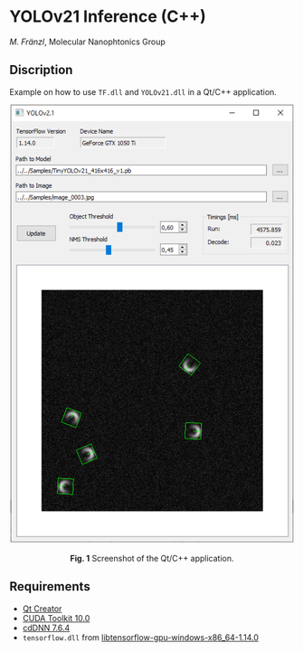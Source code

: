 # YOLOv21 Inference (C++)

*M. Fränzl*, Molecular Nanophtonics Group

## Discription

Example on how to use `TF.dll` and `YOLOv21.dll` in a Qt/C++ application.

<p align="center">
  <img src="../Resources/YOLOv21-Qt-Screenshot.png" width=500> <br><br>
  <b>Fig. 1</b> Screenshot of the Qt/C++ application.
</p>


## Requirements 

- [Qt Creator](https://www.qt.io/download-qt-installer)
- [CUDA Toolkit 10.0](https://developer.nvidia.com/cuda-10.0-download-archive)
- [cdDNN 7.6.4](https://developer.nvidia.com/rdp/cudnn-archive)
- `tensorflow.dll` from [libtensorflow-gpu-windows-x86_64-1.14.0](https://storage.googleapis.com/tensorflow/libtensorflow/libtensorflow-gpu-windows-x86_64-1.14.0.zip)




